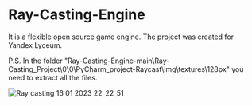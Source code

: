 # Ray-Casting-Engine
It is a flexible open source game engine. 
The project was created for Yandex Lyceum. 

P.S. In the folder "Ray-Casting-Engine-main\Ray-Casting_Project\0\0\PyCharm_project-Raycast\img\textures\128px" you need to extract all the files.

![Ray casting 16 01 2023 22_22_51](https://user-images.githubusercontent.com/123254494/213876590-8a1bd939-75e7-4d68-b3a7-a43310337a13.png)

